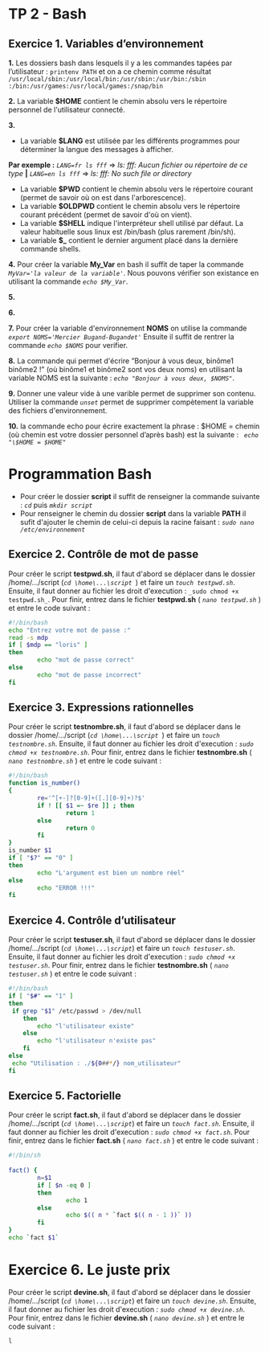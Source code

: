 # TP 2 - Bash
## Exercice 1. Variables d’environnement

**1.** Les dossiers bash dans lesquels il y a les commandes tapées par l’utilisateur : `printenv PATH` et on a ce chemin comme résultat `/usr/local/sbin:/usr/local/bin:/usr/sbin:/usr/bin:/sbin
:/bin:/usr/games:/usr/local/games:/snap/bin`


**2.** La variable **$HOME** contient le chemin absolu vers le répertoire personnel de l'utilisateur connecté.

**3.** 
* La variable **$LANG** est utilisée par les différents programmes pour déterminer la langue des messages à afficher. 

**Par exemple :** _`LANG=fr ls fff`_ => _ls: fff: Aucun fichier ou répertoire de ce type_ **|** _`LANG=en ls fff`_ => _ls: fff: No such file or directory_
* La variable **$PWD** contient le chemin absolu vers le répertoire courant (permet de savoir où on est dans l'arborescence).
* La variable **$OLDPWD** contient le chemin absolu vers le répertoire courant précédent (permet de savoir d'où on vient).
* La variable **$SHELL** indique l'interpréteur shell utilisé par défaut. La valeur habituelle sous linux est /bin/bash (plus rarement /bin/sh).
* La variable **$_** contient le dernier argument placé dans la dernière commande shells.

**4.** Pour créer la variable **My_Var** en bash il suffit de taper la commande _`MyVar='la valeur de la variable'`_. Nous pouvons vérifier son existance en utilisant la commande _`echo $My_Var`_.

**5.** 

**6.** 

**7.** Pour créer la variable d'environnement **NOMS** on utilise la commande _`export NOMS='Mercier Bugand-Bugandet'`_ Ensuite il suffit de rentrer la commande _`echo $NOMS`_ pour verifier.

**8.** La commande qui permet d'écrire ”Bonjour à vous deux, binôme1 binôme2 !” (où binôme1 et binôme2
sont vos deux noms) en utilisant la variable NOMS est la suivante : _`echo "Bonjour à vous deux, $NOMS"`_.

**9.** Donner une valeur vide à une varible permet de supprimer son contenu. Utiliser la commande _`unset`_ permet de supprimer compètement la variable des fichiers d'environnement.

**10.** la commande echo pour écrire exactement la phrase : $HOME = chemin (où chemin est votre
dossier personnel d’après bash) est la suivante : _` echo "\$HOME = $HOME"`_

# Programmation Bash
* Pour créer le dossier **script** il suffit de renseigner la commande suivante : _`cd`_ puis _`mkdir script`_
* Pour renseigner le chemin du dossier **script** dans la variable **PATH** il sufit d'ajouter le chemin de celui-ci depuis la racine faisant : _`sudo nano /etc/environnement`_

## Exercice 2. Contrôle de mot de passe
Pour créer le script **testpwd.sh**, il faut d'abord se déplacer dans le dossier /home/.../script (_`cd \home\...\script `_) et faire un _`touch testpwd.sh`_. Ensuite, il faut donner au fichier les droit d'execution : `_sudo chmod +x testpwd.sh_`.
Pour finir, entrez dans le fichier **testpwd.sh** ( _`nano testpwd.sh`_ ) et entre le code suivant :
```bash
#!/bin/bash
echo "Entrez votre mot de passe :"
read -s mdp
if [ $mdp == "loris" ]
then
        echo "mot de passe correct"
else
        echo "mot de passe incorrect"  
fi
```

## Exercice 3. Expressions rationnelles
Pour créer le script **testnombre.sh**, il faut d'abord se déplacer dans le dossier /home/.../script (_`cd \home\...\script `_) et faire un _`touch testnombre.sh`_. Ensuite, il faut donner au fichier les droit d'execution : _`sudo chmod +x testnombre.sh`_.
Pour finir, entrez dans le fichier **testnombre.sh** ( _`nano testnombre.sh`_ ) et entre le code suivant :
```bash
#!/bin/bash
function is_number()
{
        re='^[+-]?[0-9]+([.][0-9]+)?$'
        if ! [[ $1 =~ $re ]] ; then
                return 1
        else
                return 0
        fi
}
is_number $1
if [ "$?" == "0" ]
then
        echo "L'argument est bien un nombre réel"                                                                               
else
        echo "ERROR !!!"
fi
```

## Exercice 4. Contrôle d’utilisateur
Pour créer le script **testuser.sh**, il faut d'abord se déplacer dans le dossier /home/.../script (_`cd \home\...\script`_) et faire un _`touch testuser.sh`_. Ensuite, il faut donner au fichier les droit d'execution : _`sudo chmod +x testuser.sh`_.
Pour finir, entrez dans le fichier **testnombre.sh** ( _`nano testuser.sh`_ ) et entre le code suivant :
```bash
#!/bin/bash
if [ "$#" == "1" ]
then
 if grep "$1" /etc/passwd > /dev/null
    then
        echo "l'utilisateur existe"
    else
        echo "l'utilisateur n'existe pas"
    fi
else
 echo "Utilisation : ./${0##*/} nom_utilisateur"
fi
```

## Exercice 5. Factorielle
Pour créer le script **fact.sh**, il faut d'abord se déplacer dans le dossier /home/.../script (_`cd \home\...\script`_) et faire un _`touch fact.sh`_. Ensuite, il faut donner au fichier les droit d'execution : _`sudo chmod +x fact.sh`_.
Pour finir, entrez dans le fichier **fact.sh** ( _`nano fact.sh`_ ) et entre le code suivant :
```bash
#!/bin/sh 
 
fact() { 
        n=$1 
        if [ $n -eq 0 ] 
        then 
                echo 1 
        else 
                echo $(( n * `fact $(( n - 1 ))` )) 
        fi 
} 
echo `fact $1`
```
# Exercice 6. Le juste prix
Pour créer le script **devine.sh**, il faut d'abord se déplacer dans le dossier /home/.../script (_`cd \home\...\script`_) et faire un _`touch devine.sh`_. Ensuite, il faut donner au fichier les droit d'execution : _`sudo chmod +x devine.sh`_.
Pour finir, entrez dans le fichier **devine.sh** ( _`nano devine.sh`_ ) et entre le code suivant :
```bash
l
```
